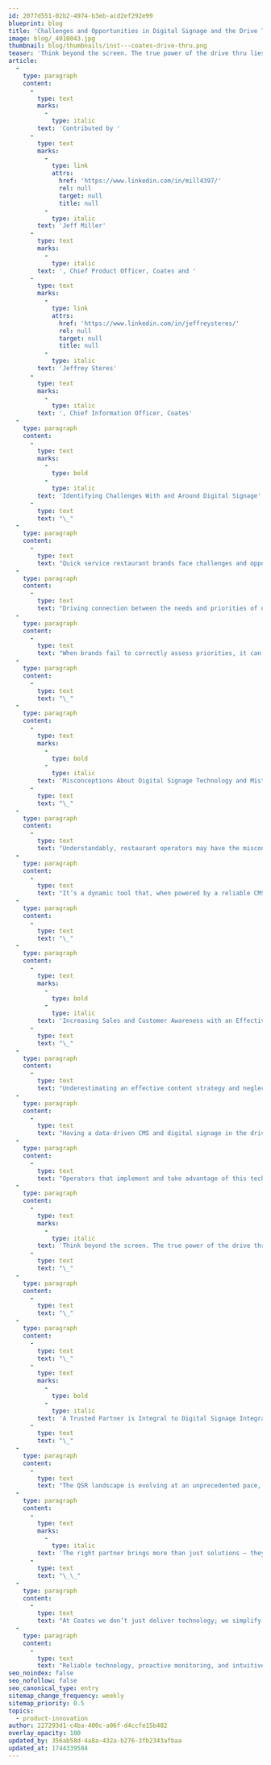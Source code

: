 ```yaml
---
id: 2077d551-02b2-4974-b3eb-acd2ef292e99
blueprint: blog
title: 'Challenges and Opportunities in Digital Signage and the Drive Thru'
image: blog/_4010043.jpg
thumbnail: blog/thumbnails/inst---coates-drive-thru.png
teaser: 'Think beyond the screen. The true power of the drive thru lies in a connected, data-driven ecosystem.'
article:
  -
    type: paragraph
    content:
      -
        type: text
        marks:
          -
            type: italic
        text: 'Contributed by '
      -
        type: text
        marks:
          -
            type: link
            attrs:
              href: 'https://www.linkedin.com/in/mill4397/'
              rel: null
              target: null
              title: null
          -
            type: italic
        text: 'Jeff Miller'
      -
        type: text
        marks:
          -
            type: italic
        text: ', Chief Product Officer, Coates and '
      -
        type: text
        marks:
          -
            type: link
            attrs:
              href: 'https://www.linkedin.com/in/jeffreysteres/'
              rel: null
              target: null
              title: null
          -
            type: italic
        text: 'Jeffrey Steres'
      -
        type: text
        marks:
          -
            type: italic
        text: ', Chief Information Officer, Coates'
  -
    type: paragraph
    content:
      -
        type: text
        marks:
          -
            type: bold
          -
            type: italic
        text: 'Identifying Challenges With and Around Digital Signage'
      -
        type: text
        text: "\_"
  -
    type: paragraph
    content:
      -
        type: text
        text: "Quick service restaurant brands face challenges and opportunities when it comes to integrating digital signage technology in-restaurant and in the drive thru. These can include outdated technology, unreliable service, and managing frequent content updates, all of which require ongoing investment amid rising costs. Further, evolving customer expectations are driving the need for content personalization at scale and the integration of technology across systems, to leverage multiple platforms and increase ROI.\_\_"
  -
    type: paragraph
    content:
      -
        type: text
        text: "Driving connection between the needs and priorities of different profiles in the restaurant — including marketing, operations, customer-facing teams, and technology — is also a challenge brands face, so finding a digital signage partner with experience and expertise is essential.\_"
  -
    type: paragraph
    content:
      -
        type: text
        text: "When brands fail to correctly assess priorities, it can lead to fragmented customer experiences, and in turn, negatively impact customer satisfaction and loyalty. As cost pressures continue, QSR brands must balance competing priorities, with the ability to provide valuable, effective solutions to support seamless customer experiences.\_"
  -
    type: paragraph
    content:
      -
        type: text
        text: "\_"
  -
    type: paragraph
    content:
      -
        type: text
        marks:
          -
            type: bold
          -
            type: italic
        text: 'Misconceptions About Digital Signage Technology and Mistakes to Avoid During Implementation'
      -
        type: text
        text: "\_"
  -
    type: paragraph
    content:
      -
        type: text
        text: "Understandably, restaurant operators may have the misconception that digital signage in the drive thru is just a one-time investment in hardware. Digital signage requires a capital and operational investment strategy across multiple years for robust content management, maintenance, messaging and delivery.\_\_"
  -
    type: paragraph
    content:
      -
        type: text
        text: "It’s a dynamic tool that, when powered by a reliable CMS and real-time analytics, evolves with customer behavior and business needs. Operators who view it as a growth engine – enhancing order flow, personalization, and revenue optimization – see significant long-term value over traditional static menu boards. Scalability isn’t about more screens; it’s about smarter, more strategic content delivery.\_"
  -
    type: paragraph
    content:
      -
        type: text
        text: "\_"
  -
    type: paragraph
    content:
      -
        type: text
        marks:
          -
            type: bold
          -
            type: italic
        text: 'Increasing Sales and Customer Awareness with an Effective CMS and Content Strategy'
      -
        type: text
        text: "\_"
  -
    type: paragraph
    content:
      -
        type: text
        text: "Underestimating an effective content strategy and neglecting data-driven insights can ultimately lead to the loss of potential sales otherwise enabled by an efficient content management system.\_"
  -
    type: paragraph
    content:
      -
        type: text
        text: "Having a data-driven CMS and digital signage in the drive thru and in-restaurant is transforming how QSR brands engage with customers. Beyond improving order accuracy and driving upsell opportunities, brands can create highly personalized experiences by integrating loyalty data. Real-time content adjustments optimize promotions, menu efficiency, and strategic segmentation, ultimately increasing average check sizes and delivering measurable ROI. This isn’t just about displaying content; it’s about simplifying complexity to create seamless, data-powered experiences.\_"
  -
    type: paragraph
    content:
      -
        type: text
        text: "Operators that implement and take advantage of this technology are moving in the right direction, but if the customer isn’t aware of improvements, it can be all for naught. During order placement, customers want to know their order is being received correctly and are receptive to tailored suggestions if they are craving more. Using digital signage as an on-premise proof point, operators can communicate order accuracy and identify up-sell suggestions, as well as create further personalization via loyalty integration.\_"
  -
    type: paragraph
    content:
      -
        type: text
        marks:
          -
            type: italic
        text: 'Think beyond the screen. The true power of the drive thru lies in a connected, data-driven ecosystem. A future-ready CMS, AI-powered insights, and real-time analytics transform digital signage from a static display into a dynamic growth engine.'
      -
        type: text
        text: "\_"
  -
    type: paragraph
    content:
      -
        type: text
        text: "\_"
  -
    type: paragraph
    content:
      -
        type: text
        text: "\_"
      -
        type: text
        marks:
          -
            type: bold
          -
            type: italic
        text: 'A Trusted Partner is Integral to Digital Signage Integration and Evolution'
      -
        type: text
        text: "\_"
  -
    type: paragraph
    content:
      -
        type: text
        text: "The QSR landscape is evolving at an unprecedented pace, with increasing pressure on efficiency, customer experience, and technology integration. \_"
  -
    type: paragraph
    content:
      -
        type: text
        marks:
          -
            type: italic
        text: 'The right partner brings more than just solutions – they bring accountability, scalability, and forward-thinking innovation to meet the objectives unique to each brand.'
      -
        type: text
        text: "\_\_"
  -
    type: paragraph
    content:
      -
        type: text
        text: "At Coates we don’t just deliver technology; we simplify complexity. We ensure brands can confidently navigate change and elevate their customer experience over time, leveraging our deep industry expertise to turn the drive thru into a competitive advantage with minimal operational burden. \_"
  -
    type: paragraph
    content:
      -
        type: text
        text: "Reliable technology, proactive monitoring, and intuitive content management free brands to focus on what matters most – delivering seamless, engaging customer experiences that strengthen loyalty. We believe the drive thru is more than a transaction – it’s a high-impact brand moment. Through innovation, strategic partnership, and unparalleled service, Coates helps QSR brands unlock their full potential.\_"
seo_noindex: false
seo_nofollow: false
seo_canonical_type: entry
sitemap_change_frequency: weekly
sitemap_priority: 0.5
topics:
  - product-innovation
author: 227293d1-c4ba-400c-a06f-d4ccfe15b482
overlay_opacity: 100
updated_by: 356ab58d-4a8a-432a-b276-3fb2343afbaa
updated_at: 1744339584
---
```

